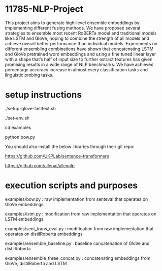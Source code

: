 # 11785-NLP-Project
This project aims to generate high-level ensemble embeddings by implementing different fusing methods. We have proposed several strategies to ensemble most recent RoBERTa
model and traditional models like LSTM and GloVe, hoping to combine the strength of all models and achieve overall better performance than individual models. Experiments on different ensembling combinations have shown that concatenating LSTM and GloVe pretrained word embeddings and using a fine tuned linear layer with a shape that’s half of input size to further extract features has given promising results in a wide range of NLP benchmarks. We have achieved percentage accuracy increase in almost every classification tasks and linguistic probing tasks.

# setup instructions
./setup-glove-fasttext.sh

./set-env.sh

cd examples

python bow.py

You should also install the below libraries through their git repo:

https://github.com/UKPLab/sentence-transformers

https://github.com/allenai/allennlp

# execution scripts and purposes

examples/bow.py : raw implementation from senteval that operates on GloVe embeddings

examples/lstm.py : modification from raw implementation that operates on LSTM embeddings

examples/sent_trans_eval.py : modification from raw implementation that operates on distilRoberta embeddings

examples/ensemble_baseline.py : baseline concatenation of GloVe and distilRoberta

examples/ensemble_three_concat.py : concatenating embeddings from GloVe, distilRoberta and LSTM 